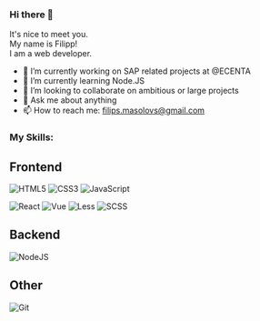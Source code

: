 ### Hi there 👋

It's nice to meet you.\
My name is Filipp!\
I am a web developer.

- 🔭 I’m currently working on SAP related projects at @ECENTA
- 🌱 I’m currently learning Node.JS
- 👯 I’m looking to collaborate on ambitious or large projects
- 💬 Ask me about anything
- 📫 How to reach me: filips.masolovs@gmail.com

### My Skills:

## Frontend
![HTML5](https://img.shields.io/badge/-HTML5-090909?style=for-the-badge&logo=HTML5)
![CSS3](https://img.shields.io/badge/-CSS3-090909?style=for-the-badge&logo=CSS3)
![JavaScript](https://img.shields.io/badge/-JavaScript-090909?style=for-the-badge&logo=JavaScript)

![React](https://img.shields.io/badge/-React-090909?style=for-the-badge&logo=react)
![Vue](https://img.shields.io/badge/-Vue-090909?style=for-the-badge&logo=vue)
![Less](https://img.shields.io/badge/-Less-090909?style=for-the-badge&logo=Less)
![SCSS](https://img.shields.io/badge/-SCSS-090909?style=for-the-badge&logo=SASS)

## Backend
![NodeJS](https://img.shields.io/badge/-Node.js-090909?style=for-the-badge&logo=Node.js)  

## Other
![Git](https://img.shields.io/badge/-Git-090909?style=for-the-badge&logo=Git)
